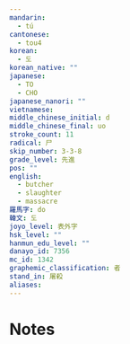 ```yaml
---
mandarin:
  - tú
cantonese:
  - tou4
korean:
  - 도
korean_native: ""
japanese:
  - TO
  - CHO
japanese_nanori: ""
vietnamese:
middle_chinese_initial: d
middle_chinese_final: uo
stroke_count: 11
radical: 尸
skip_number: 3-3-8
grade_level: 先進
pos: ""
english:
  - butcher
  - slaughter
  - massacre
羅馬字: do
韓文: 도
joyo_level: 表外字
hsk_level: ""
hanmun_edu_level: ""
danayo_id: 7356
mc_id: 1342
graphemic_classification: 者
stand_in: 屠殺
aliases:
---
```


# Notes
